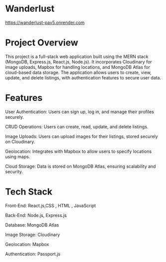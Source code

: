 # Wanderlust
https://wanderlust-pav5.onrender.com
# Project Overview
This project is a full-stack web application built using the MERN stack (MongoDB, Express.js, React.js, Node.js). It incorporates Cloudinary for image uploads, Mapbox for handling locations, and MongoDB Atlas for cloud-based data storage. The application allows users to create, view, update, and delete listings, with authentication features to secure user data.


# Features
User Authentication: Users can sign up, log in, and manage their profiles securely.

CRUD Operations: Users can create, read, update, and delete listings.

Image Uploads: Users can upload images for their listings, stored securely on Cloudinary.

Geolocation: Integrates with Mapbox to allow users to specify locations using maps.

Cloud Storage: Data is stored on MongoDB Atlas, ensuring scalability and security.

# Tech Stack
Front-End: React.js,CSS , HTML , JavaScript

Back-End: Node.js, Express.js

Database: MongoDB Atlas

Image Storage: Cloudinary

Geolocation: Mapbox

Authentication: Passport.js
